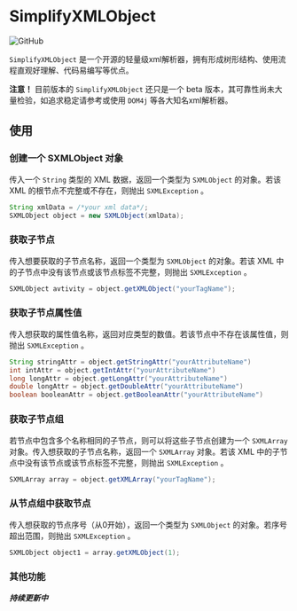 # SimplifyXMLObject

![GitHub](https://img.shields.io/github/license/sgpublic/SimplifyXMLObject)

`SimplifyXMLObject` 是一个开源的轻量级xml解析器，拥有形成树形结构、使用流程直观好理解、代码易编写等优点。

**注意！** 目前版本的 `SimplifyXMLObject` 还只是一个 beta 版本，其可靠性尚未大量检验，如追求稳定请参考或使用 `DOM4j` 等各大知名xml解析器。

## 使用

### 创建一个 SXMLObject 对象

传入一个 `String` 类型的 XML 数据，返回一个类型为 `SXMLObject` 的对象。若该 XML 的根节点不完整或不存在，则抛出 `SXMLException` 。

```java
String xmlData = /*your xml data*/;
SXMLObject object = new SXMLObject(xmlData);
```

### 获取子节点

传入想要获取的子节点名称，返回一个类型为 `SXMLObject` 的对象。若该 XML 中的子节点中没有该节点或该节点标签不完整，则抛出 `SXMLException` 。

```java
SXMLObject avtivity = object.getXMLObject("yourTagName");
```

### 获取子节点属性值

传入想获取的属性值名称，返回对应类型的数值。若该节点中不存在该属性值，则抛出 `SXMLException` 。

```java
String stringAttr = object.getStringAttr("yourAttributeName")
int intAttr = object.getIntAttr("yourAttributeName")
long longAttr = object.getLongAttr("yourAttributeName")
double longAttr = object.getDoubleAttr("yourAttributeName")
boolean booleanAttr = object.getBooleanAttr("yourAttributeName")
```

### 获取子节点组

若节点中包含多个名称相同的子节点，则可以将这些子节点创建为一个 `SXMLArray` 对象。传入想获取的子节点名称，返回一个 `SXMLArray` 对象。若该 XML 中的子节点中没有该节点或该节点标签不完整，则抛出 `SXMLException` 。

```java
SXMLArray array = object.getXMLArray("yourTagName");
```

### 从节点组中获取节点

传入想获取的节点序号（从0开始），返回一个类型为 `SXMLObject` 的对象。若序号超出范围，则抛出 `SXMLException` 。

```java
SXMLObject object1 = array.getXMLObject(1);
```

### 其他功能

**_持续更新中_**